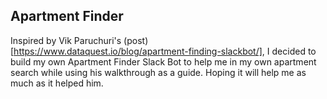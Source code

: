 Apartment Finder
----------------

Inspired by Vik Paruchuri's (post)[https://www.dataquest.io/blog/apartment-finding-slackbot/], I decided to build my own Apartment Finder Slack Bot to help me in my own apartment search while using his walkthrough as a guide. Hoping it will help me as much as it helped him.